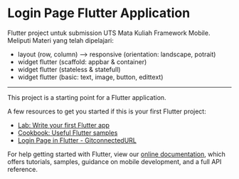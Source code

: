 # Login Page Flutter Application

Flutter project untuk submission UTS Mata Kuliah Framework Mobile.
</br> Meliputi Materi yang telah dipelajari:
- layout (row, column) --> responsive (orientation: landscape, potrait)
- widget flutter (scaffold: appbar & container)
- widget flutter (stateless & statefull)
- widget flutter (basic: text, image, button, edittext)

---
This project is a starting point for a Flutter application.

A few resources to get you started if this is your first Flutter project:

- [Lab: Write your first Flutter app](https://flutter.dev/docs/get-started/codelab)
- [Cookbook: Useful Flutter samples](https://flutter.dev/docs/cookbook)
- [Login Page in Flutter - GitconnectedURL](https://levelup.gitconnected.com/login-page-ui-in-flutter-65210e7a6c90)

For help getting started with Flutter, view our
[online documentation](https://flutter.dev/docs), which offers tutorials,
samples, guidance on mobile development, and a full API reference.
